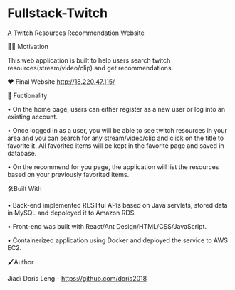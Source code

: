# Fullstack-Twitch
A Twitch Resources Recommendation Website


👩‍💻 Motivation

This web application is built to help users search twitch resources(stream/video/clip) and get recommendations.


❤️ Final Website
http://18.220.47.115/

🚀 Fuctionality

•	On the home page, users can either register as a new user or log into an existing account.

•	Once logged in as a user, you will be able to see twitch resources in your area and you can search for any stream/video/clip and click on the title to favorite it. All favorited items will be kept in the favorite page and saved in database.

•	On the recommend for you page, the application will list the resources based on your previously favorited items.



🛠Built With

•	Back-end implemented RESTful APIs based on Java servlets, stored data in MySQL and depoloyed it to Amazon RDS.

•	Front-end was built with React/Ant Design/HTML/CSS/JavaScript.

•	Containerized application using Docker and deployed the service to AWS EC2.



🖌Author

Jiadi Doris Leng - https://github.com/doris2018
